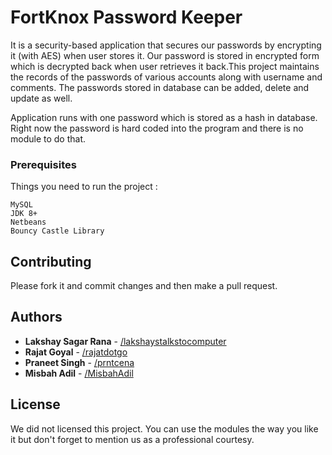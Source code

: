 # FortKnox Password Keeper

It is a security-based application that secures our passwords by encrypting it (with AES) when user stores it. Our password is stored in encrypted form which is decrypted back when user retrieves it back.This project maintains the records of the passwords of various accounts along with username and comments. The passwords stored in database can be added, delete and update as well. 

Application runs with one password which is stored as a hash in database.
Right now the password is hard coded into the program and there is no module to do that.

### Prerequisites

Things you need to run the project : 

```
MySQL
JDK 8+
Netbeans
Bouncy Castle Library 
```


## Contributing

Please fork it and commit changes and then make a pull request.

## Authors

* **Lakshay Sagar Rana** - [/lakshaystalkstocomputer](https://github.com/PurpleBooth)
* **Rajat Goyal** - [/rajatdotgo](https://github.com/rajatdotgo)
* **Praneet Singh** - [/prntcena](https://github.com/prntcena)
* **Misbah Adil** - [/MisbahAdil](https://github.com/MisbahAdil)


## License

We did not licensed this project. You can use the modules the way you like it but don't forget to mention us as a professional courtesy.


